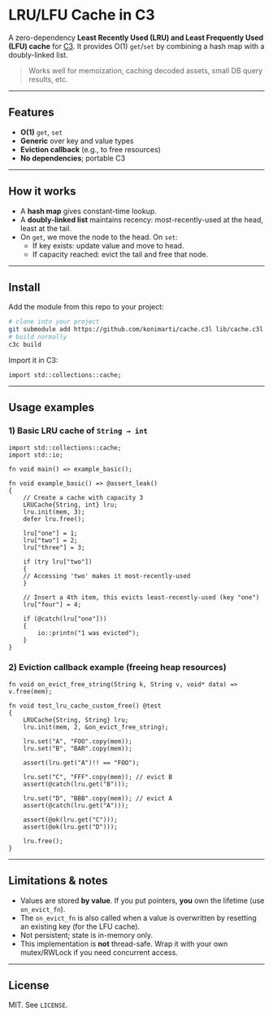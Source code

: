 # LRU/LFU Cache in C3

A zero-dependency **Least Recently Used (LRU) and Least Frequently Used (LFU)
cache** for [C3](https://c3-lang.org/). It provides O(1) `get`/`set` by
combining a hash map with a doubly-linked list.

> Works well for memoization, caching decoded assets, small DB query results, etc.

---

## Features

* **O(1)** `get`, `set`
* **Generic** over key and value types
* **Eviction callback** (e.g., to free resources)
* **No dependencies**; portable C3

---

## How it works

* A **hash map** gives constant-time lookup.
* A **doubly-linked list** maintains recency: most-recently-used at the head, least at the tail.
* On `get`, we move the node to the head.
  On `set`:
  * If key exists: update value and move to head.
  * If capacity reached: evict the tail and free that node.

---

## Install

Add the module from this repo to your project:

```bash
# clone into your project
git submodule add https://github.com/konimarti/cache.c3l lib/cache.c3l
# build normally
c3c build
```

Import it in C3:

```c3
import std::collections::cache; 
```

---

## Usage examples

### 1) Basic LRU cache of `String → int`

```c3
import std::collections::cache;
import std::io;

fn void main() => example_basic();

fn void example_basic() => @assert_leak()
{
	// Create a cache with capacity 3
	LRUCache{String, int} lru;
	lru.init(mem, 3);
	defer lru.free();

	lru["one"] = 1;
	lru["two"] = 2;
	lru["three"] = 3;

	if (try lru["two"])
	{
	// Accessing 'two' makes it most-recently-used
	}

	// Insert a 4th item, this evicts least-recently-used (key "one")
	lru["four"] = 4;

	if (@catch(lru["one"]))
	{
		io::printn("1 was evicted");
	}
}
```

### 2) Eviction callback example (freeing heap resources)

```c3
fn void on_evict_free_string(String k, String v, void* data) => v.free(mem);

fn void test_lru_cache_custom_free() @test
{
	LRUCache{String, String} lru;
	lru.init(mem, 2, &on_evict_free_string);

	lru.set("A", "FOO".copy(mem));
	lru.set("B", "BAR".copy(mem));

	assert(lru.get("A")!! == "FOO");

	lru.set("C", "FFF".copy(mem)); // evict B
	assert(@catch(lru.get("B")));

	lru.set("D", "BBB".copy(mem)); // evict A
	assert(@catch(lru.get("A")));

	assert(@ok(lru.get("C")));
	assert(@ok(lru.get("D")));

	lru.free();
}
```

---

## Limitations & notes

* Values are stored **by value**. If you put pointers, **you** own the lifetime (use `on_evict_fn`).
* The `on_evict_fn` is also called when a value is overwritten by resetting an existing key (for the LFU cache).
* Not persistent; state is in-memory only.
* This implementation is **not** thread-safe. Wrap it with your own mutex/RWLock if you need concurrent access.

---

## License

MIT. See `LICENSE`.
